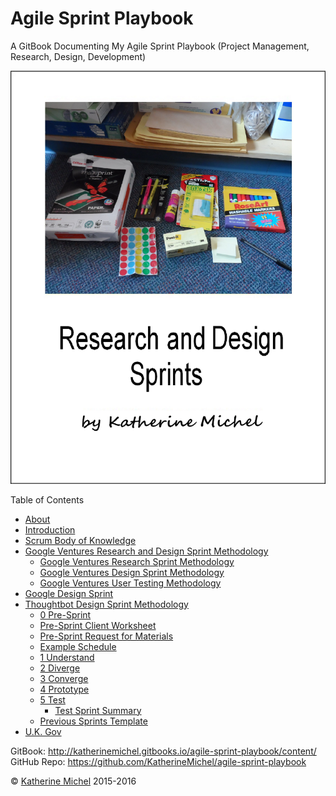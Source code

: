 # Agile Sprint Playbook

A GitBook Documenting My Agile Sprint Playbook (Project Management, Research, Design, Development)

![](cover.jpg)

Table of Contents
* [About](README.md)
* [Introduction](introduction.md)
* [Scrum Body of Knowledge](scrum-body-of-knowledge/scrum-body-of-knowledge.md)
* [Google Ventures Research and Design Sprint Methodology](google-ventures/google-ventures-research-and-design-sprint-methodology.md)
   * [Google Ventures Research Sprint Methodology](google-ventures/google-ventures-research-sprint-methodology.md)
   * [Google Ventures Design Sprint Methodology](google-ventures/google-ventures-design-sprint-methodology.md)
   * [Google Ventures User Testing Methodology](google-ventures/google-ventures-user-testing-methodology.md)
* [Google Design Sprint](google/google-design-sprint.md)
* [Thoughtbot Design Sprint Methodology](thoughtbot/thoughtbot-design-sprint-methodology.md)
   * [0 Pre-Sprint](thoughtbot/0-pre-sprint.md)
   * [Pre-Sprint Client Worksheet](thoughtbot/0-pre-sprint-client-worksheet.md)
   * [Pre-Sprint Request for Materials](thoughtbot/0-pre-sprint-request-for-materials.md)
   * [Example Schedule](thoughtbot/example-schedule.md)
   * [1 Understand](thoughtbot/1-understand.md)
   * [2 Diverge](thoughtbot/2-diverge.md)
   * [3 Converge](thoughtbot/3-converge.md)
   * [4 Prototype](thoughtbot/4-prototype.md)
   * [5 Test](thoughtbot/5-test.md)
       * [Test Sprint Summary](thoughtbot/5-test-sprint-summary.md)
   * [Previous Sprints Template](previous-sprints-template.md)
* [U.K. Gov](uk-gov.md)

GitBook: http://katherinemichel.gitbooks.io/agile-sprint-playbook/content/
<br> 
GitHub Repo: https://github.com/KatherineMichel/agile-sprint-playbook

© [Katherine Michel](https://twitter.com/katimichel) 2015-2016
